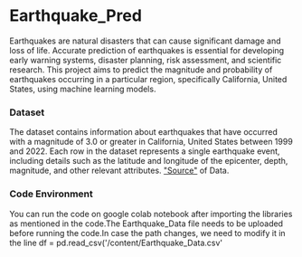 # Earthquake_Pred

Earthquakes are natural disasters that can cause significant damage and loss of life. Accurate prediction of earthquakes is essential for developing early warning systems, disaster planning, risk assessment, and scientific research. This project aims to predict the magnitude and probability of earthquakes occurring in a particular region, specifically California, United States, using machine learning models.

<h3>Dataset</h3>
The dataset contains information about earthquakes that have occurred with a magnitude of 3.0 or greater in California, United States between 1999 and 2022.
Each row in the dataset represents a single earthquake event, including details such as the latitude and longitude of the epicenter, depth, magnitude, and other relevant attributes.
<a href="https://ncedc.org/ncedc/catalog-search.html">"Source"</a> of Data.

<h3>Code Environment</h3>

You can run the code on google colab notebook after importing the libraries as mentioned in the code.The Earthquake_Data file needs to be uploaded before running the code.In case the path changes, we need to modify it in the line 
df = pd.read_csv('/content/Earthquake_Data.csv'

